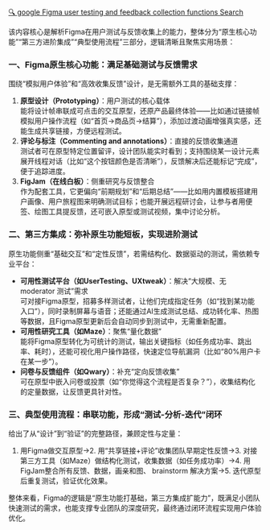 
[ 🔍 google Figma user testing and feedback collection functions Search](@https://www.google.com/search?sca_esv=32c31fc24eb89b34&sxsrf=AE3TifM-ERiiw5jXlS8niEMzGNU_Wn83jg%3A1756657072955&ei=sHW0aKyJOq_T5NoPxPKV0Ag&ved=1t%3A244952&uact=5&sclient=gws-wiz-serp&udm=50&fbs=AIIjpHxU7SXXniUZfeShr2fp4giZud1z6kQpMfoEdCJxnpm_3YlUqOpj4OTU_HmqxOd8LCZRmCXZfilaEd7O0OWEblYuUiGRHmCXIBSBmTWChRM5GYPskP18exFPFrdsgUbYUvwndFA2Hh2pM9fPosqrgT-1GwBlLIiTCg9pLB9Bvwu-_qDjgRbT5OSnR6fFt54a-afI9p3TXdu8hrjJKtq-VHg8S69u1g&aep=27&ntc=1&mtid=U4-0aNCiOp-i1e8PzLbviAk&atvm=1&q=Figma+user+testing+and+feedback+collection+functions&mstk=AUtExfCXleVWddCin0cYL_hm2Nm333g-2WdsbBDF5IrNk_n-l76HpmGxvEhKVrO5KHiODWRAhT8UJE2aklN6VCtpmqZm5Iij2ciO0ogVliV2vTQ0QoogvzOKAB5ZV2RHymN8jToQtODtZHKDC2kuGDB2BTH5sXM0mplbNFf4dP_hA9dyL5zJrjcOPRgLI5ZSPQUyRctpQKbfkp2H7Ebh2vjrOdxHSO5v73TYXRyW329E4OQcmk9uFnJ2dkmgsKF9eQJm0KJHOrg1tzYTbcJAau3Om2InV3BVykAUkFg&csuir=1)

该内容核心是解析Figma在用户测试与反馈收集上的能力，整体分为“原生核心功能”“第三方进阶集成”“典型使用流程”三部分，逻辑清晰且聚焦实用场景：

### 一、Figma原生核心功能：满足基础测试与反馈需求
围绕“模拟用户体验”和“高效收集反馈”设计，是无需额外工具的基础支撑：
1. **原型设计（Prototyping）**：用户测试的核心载体  
   能将设计帧串联成可点击的交互原型，还原产品最终体验——比如通过链接帧模拟用户操作流程（如“首页→商品页→结算”），添加过渡动画增强真实感，还能生成共享链接，方便远程测试。
2. **评论与标注（Commenting and annotations）**：直接的反馈收集通道  
   测试者可在原型特定位置留评，设计团队能实时看到；支持围绕某一设计元素展开线程对话（比如“这个按钮颜色是否清晰”），反馈解决后还能标记“完成”，便于追踪进度。
3. **FigJam（在线白板）**：侧重研究与反馈整合  
   作为配套工具，它更偏向“前期规划”和“后期总结”——比如用内置模板搭建用户画像、用户旅程图来明确测试目标；也能开展远程研讨会，让参与者用便签、绘图工具提反馈，还可嵌入原型或测试视频，集中讨论分析。


### 二、第三方集成：弥补原生功能短板，实现进阶测试
原生功能侧重“基础交互”和“定性反馈”，若需结构化、数据驱动的测试，需依赖专业平台：
- **可用性测试平台（如UserTesting、UXtweak）**：解决“大规模、无 moderator 测试”需求  
  可对接Figma原型，招募多样测试者，让他们完成指定任务（如“找到某功能入口”），同时录制屏幕与语音；还能通过AI生成测试总结、成功转化率、热图等数据，且Figma原型更新后会自动同步到测试中，无需重新配置。
- **可用性研究工具（如Maze）**：聚焦“量化数据”  
  能将Figma原型转化为可统计的测试，输出关键指标（如任务成功率、跳出率、耗时），还能可视化用户操作路径，快速定位导航漏洞（比如“80%用户卡在某一步”）。
- **问卷与反馈组件（如Qwary）**：补充“定向反馈收集”  
  可在原型中嵌入问卷或投票（如“你觉得这个流程是否复杂？”），收集结构化的定量数据，让反馈更具针对性。


### 三、典型使用流程：串联功能，形成“测试-分析-迭代”闭环
给出了从“设计”到“验证”的完整路径，兼顾定性与定量：  
1. 用Figma做交互原型→2. 用“共享链接+评论”收集团队早期定性反馈→3. 对接第三方工具（如Maze）做结构化测试，收集数据（如任务成功率）→4. 用FigJam整合所有反馈、数据，画亲和图、 brainstorm 解决方案→5. 迭代原型后重复测试，验证优化效果。

整体来看，Figma的逻辑是“原生功能打基础，第三方集成扩能力”，既满足小团队快速测试的需求，也能支撑专业团队的深度研究，最终通过闭环流程实现用户体验优化。